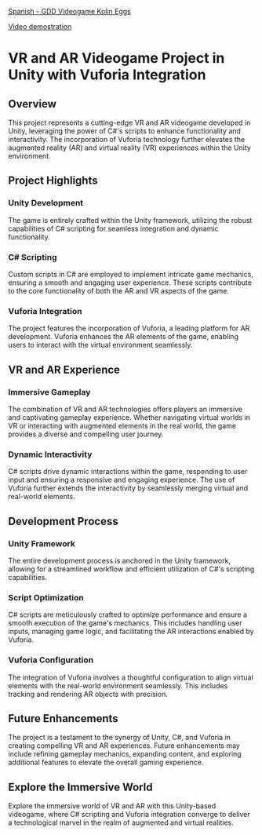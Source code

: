 [Spanish - GDD Videogame Kolin Eggs](/GDD%20-%20HUEVOS%20DRAGON%20COLIN.pdf)

[Video demostration](https://streamable.com/50almv)

# VR and AR Videogame Project in Unity with Vuforia Integration

## Overview

This project represents a cutting-edge VR and AR videogame developed in Unity, leveraging the power of C#'s scripts to enhance functionality and interactivity. The incorporation of Vuforia technology further elevates the augmented reality (AR) and virtual reality (VR) experiences within the Unity environment.

## Project Highlights

### Unity Development

The game is entirely crafted within the Unity framework, utilizing the robust capabilities of C# scripting for seamless integration and dynamic functionality.

### C# Scripting

Custom scripts in C# are employed to implement intricate game mechanics, ensuring a smooth and engaging user experience. These scripts contribute to the core functionality of both the AR and VR aspects of the game.

### Vuforia Integration

The project features the incorporation of Vuforia, a leading platform for AR development. Vuforia enhances the AR elements of the game, enabling users to interact with the virtual environment seamlessly.

## VR and AR Experience

### Immersive Gameplay

The combination of VR and AR technologies offers players an immersive and captivating gameplay experience. Whether navigating virtual worlds in VR or interacting with augmented elements in the real world, the game provides a diverse and compelling user journey.

### Dynamic Interactivity

C# scripts drive dynamic interactions within the game, responding to user input and ensuring a responsive and engaging experience. The use of Vuforia further extends the interactivity by seamlessly merging virtual and real-world elements.

## Development Process

### Unity Framework

The entire development process is anchored in the Unity framework, allowing for a streamlined workflow and efficient utilization of C#'s scripting capabilities.

### Script Optimization

C# scripts are meticulously crafted to optimize performance and ensure a smooth execution of the game's mechanics. This includes handling user inputs, managing game logic, and facilitating the AR interactions enabled by Vuforia.

### Vuforia Configuration

The integration of Vuforia involves a thoughtful configuration to align virtual elements with the real-world environment seamlessly. This includes tracking and rendering AR objects with precision.

## Future Enhancements

The project is a testament to the synergy of Unity, C#, and Vuforia in creating compelling VR and AR experiences. Future enhancements may include refining gameplay mechanics, expanding content, and exploring additional features to elevate the overall gaming experience.

## Explore the Immersive World

Explore the immersive world of VR and AR with this Unity-based videogame, where C# scripting and Vuforia integration converge to deliver a technological marvel in the realm of augmented and virtual realities.
